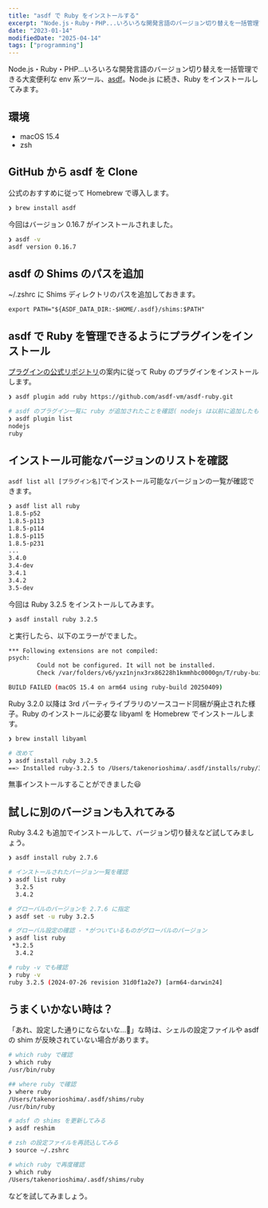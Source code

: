 ```yaml
---
title: "asdf で Ruby をインストールする"
excerpt: "Node.js・Ruby・PHP...いろいろな開発言語のバージョン切り替えを一括管理できる大変便利な asdf 。理解を深めるため、asdf で Ruby をインストールする手順をまとめました。"
date: "2023-01-14"
modifiedDate: "2025-04-14"
tags: ["programming"]
---
```


Node.js・Ruby・PHP...いろいろな開発言語のバージョン切り替えを一括管理できる大変便利な env 系ツール、[asdf](https://asdf-vm.com/)。Node.js に続き、Ruby をインストールしてみます。

## 環境

- macOS 15.4
- zsh

## GitHub から asdf を Clone

公式のおすすめに従って Homebrew で導入します。

```sh
❯ brew install asdf
```

今回はバージョン 0.16.7 がインストールされました。

```sh
❯ asdf -v
asdf version 0.16.7
```

## asdf の Shims のパスを追加

~/.zshrc に Shims ディレクトリのパスを追加しておきます。

```sh:~/.zshrc
export PATH="${ASDF_DATA_DIR:-$HOME/.asdf}/shims:$PATH"
```

## asdf で Ruby を管理できるようにプラグインをインストール

[プラグインの公式リポジトリ](https://github.com/asdf-vm/asdf-ruby)の案内に従って Ruby のプラグインをインストールします。

```sh
❯ asdf plugin add ruby https://github.com/asdf-vm/asdf-ruby.git

# asdf のプラグイン一覧に ruby が追加されたことを確認( nodejs は以前に追加したもの)
❯ asdf plugin list
nodejs
ruby
```

## インストール可能なバージョンのリストを確認

`asdf list all [プラグイン名]`でインストール可能なバージョンの一覧が確認できます。

```sh
❯ asdf list all ruby
1.8.5-p52
1.8.5-p113
1.8.5-p114
1.8.5-p115
1.8.5-p231
...
3.4.0
3.4-dev
3.4.1
3.4.2
3.5-dev
```

今回は Ruby 3.2.5 をインストールしてみます。

```sh
❯ asdf install ruby 3.2.5
```

と実行したら、以下のエラーがでました。

```sh
*** Following extensions are not compiled:
psych:
        Could not be configured. It will not be installed.
        Check /var/folders/v6/yxz1njnx3rx86228h1kmmhbc0000gn/T/ruby-build.20250414131332.79563.9ER2Az/ruby-3.2.5/ext/psych/mkmf.log for more details.

BUILD FAILED (macOS 15.4 on arm64 using ruby-build 20250409)
```

Ruby 3.2.0 以降は 3rd パーティライブラリのソースコード同梱が廃止された様子。Ruby のインストールに必要な libyaml を Homebrew でインストールします。

```sh
❯ brew install libyaml

# 改めて
❯ asdf install ruby 3.2.5
==> Installed ruby-3.2.5 to /Users/takenorioshima/.asdf/installs/ruby/3.2.5
```

無事インストールすることができました😃

## 試しに別のバージョンも入れてみる

Ruby 3.4.2 も追加でインストールして、バージョン切り替えなど試してみましょう。

```sh
❯ asdf install ruby 2.7.6

# インストールされたバージョン一覧を確認
❯ asdf list ruby
  3.2.5
  3.4.2

# グローバルのバージョンを 2.7.6 に指定
❯ asdf set -u ruby 3.2.5

# グローバル設定の確認 - *がついているものがグローバルのバージョン
❯ asdf list ruby
 *3.2.5
  3.4.2

# ruby -v でも確認
❯ ruby -v
ruby 3.2.5 (2024-07-26 revision 31d0f1a2e7) [arm64-darwin24]
```

## うまくいかない時は？

「あれ、設定した通りにならないな...🤔」な時は、シェルの設定ファイルや asdf の shim が反映されていない場合があります。

```sh
# which ruby で確認
❯ which ruby
/usr/bin/ruby

## where ruby で確認
❯ where ruby
/Users/takenorioshima/.asdf/shims/ruby
/usr/bin/ruby

# adsf の shims を更新してみる
❯ asdf reshim

# zsh の設定ファイルを再読込してみる
❯ source ~/.zshrc

# which ruby で再度確認
❯ which ruby
/Users/takenorioshima/.asdf/shims/ruby
```

などを試してみましょう。
